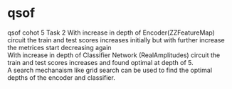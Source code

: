 # qsof
qsof cohot 5
Task 2
With increase in depth of Encoder(ZZFeatureMap) circuit the train and test scores increases initially but with further increase the metrices start decreasing again
<br>
With increase in depth of Classifier Network (RealAmplitudes) circuit the train and test scores increases and found optimal at depth of 5.
<br>
A search mechanaism like grid search can be used to find the optimal depths of the encoder and classifier.
